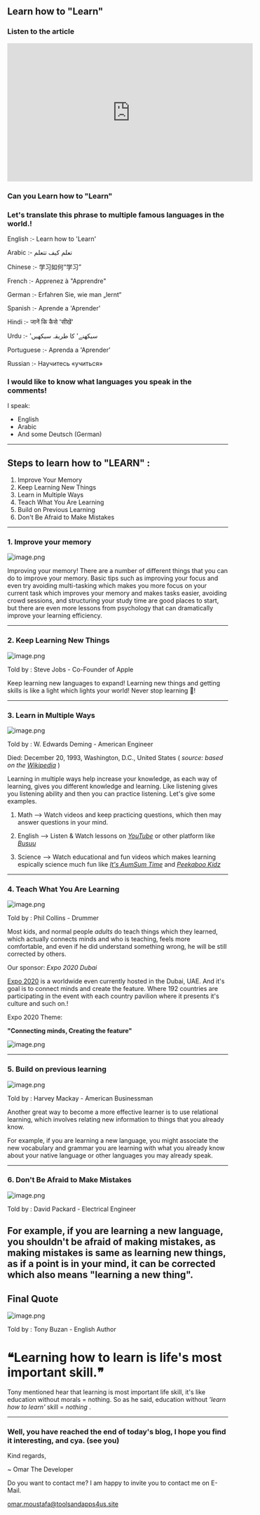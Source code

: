 ## Learn how to "Learn"

### Listen to the article

<iframe width="560" height="315" src="https://goofy-panini-04608a.netlify.app/" title="YouTube video player" frameborder="0" allow="accelerometer; autoplay; clipboard-write; encrypted-media; gyroscope; picture-in-picture" allowfullscreen></iframe>


### Can you Learn how to "Learn"

### Let's translate this phrase to multiple famous languages in the world.!

English :- Learn how to 'Learn'

Arabic :- تعلم كيف تتعلم

Chinese :- 学习如何“学习”

French :- Apprenez à "Apprendre"

German :- Erfahren Sie, wie man „lernt“

Spanish :- Aprende a 'Aprender'

Hindi :- जानें कि कैसे 'सीखें'

Urdu :- 'سیکھنے' کا طریقہ سیکھیں

Portuguese :- Aprenda a 'Aprender'

Russian :- Научитесь «учиться»

### I would like to know what languages you speak in the comments!

I speak:

- English
- Arabic
- And some Deutsch (German)

---------------------------------------------------------------------------

## Steps to learn how to "LEARN" :

1. Improve Your Memory
2. Keep Learning New Things
3. Learn in Multiple Ways
4. Teach What You Are Learning
5. Build on Previous Learning
6. Don't Be Afraid to Make Mistakes

-------------------------------------------------------------------

### 1. Improve your memory

![image.png](https://cdn.hashnode.com/res/hashnode/image/upload/v1644938568763/Bq7hptSpZ.png)

Improving your memory! There are a number of different things that you can do to improve your memory. Basic tips such as improving your focus and even try avoiding multi-tasking which makes you more focus on your current task which improves your memory and makes tasks easier, avoiding crowd sessions, and structuring your study time are good places to start, but there are even more lessons from psychology that can dramatically improve your learning efficiency.

------------------------------------------------------------------------------
 
### 2. Keep Learning New Things


![image.png](https://cdn.hashnode.com/res/hashnode/image/upload/v1644938865981/OWt2YEE4S.png)

Told by : Steve Jobs - Co-Founder of Apple

Keep learning new languages to expand! Learning new things and getting skills is like a light which lights your world! Never stop learning 🙏!

----------------------------------------------------------------------------------------

### 3. Learn in Multiple Ways


![image.png](https://cdn.hashnode.com/res/hashnode/image/upload/v1644939820190/_d2kz0t9_.png)

Told by : W. Edwards Deming - American Engineer

Died: December 20, 1993, Washington, D.C., United States ( *source: based on the [Wikipedia](http://url.toolsandapps4us.site/e5TOxh)*  )

Learning in multiple ways help increase your knowledge, as each way of learning, gives you different knowledge and learning. Like listening gives you listening ability and then you can practice listening. Let's give some examples.

1. Math --> Watch videos and keep practicing questions, which then may answer questions in your mind.

2. English --> Listen & Watch lessons on *[YouTube](https://www.youtube.com/results?search_query=Learn+English)* or other platform like *[Busuu](https://www.busuu.com/)*

3. Science --> Watch educational and fun videos which makes learning espically science much fun like *[It's AumSum Time](https://www.youtube.com/c/AumSum)* and *[Peekaboo Kidz](https://www.youtube.com/c/PeekabooKids/)*

----------------------------------------------------------------------------------------

### 4. Teach What You Are Learning


![image.png](https://cdn.hashnode.com/res/hashnode/image/upload/v1644941307136/PXjKDVUQ2.png)

Told by : Phil Collins - Drummer

Most kids, and normal people *adults* do teach things which they learned, which actually connects minds and who is teaching, feels more comfortable, and even if he did understand something wrong, he will be still corrected by others.

Our sponsor:
*Expo 2020 Dubai* 

[Expo 2020](http://url.toolsandapps4us.site/expo2020) is a worldwide even currently hosted in the Dubai, UAE. And it's goal is to connect minds and create the feature. Where 192 countries are participating in the event with each country pavilion where it presents it's culture and such on.!

Expo 2020 Theme:

**"Connecting minds, Creating the feature"**


![image.png](https://cdn.hashnode.com/res/hashnode/image/upload/v1644941153109/H2hqXOki8.png)

----------------------------------------------------------------------------------------

### 5. Build on previous learning


![image.png](https://cdn.hashnode.com/res/hashnode/image/upload/v1644941455704/uHfutKlUs.png)


Told by : Harvey Mackay - American Businessman

Another great way to become a more effective learner is to use relational learning, which involves relating new information to things that you already know.


For example, if you are learning a new language, you might associate the new vocabulary and grammar you are learning with what you already know about your native language or other languages you may already speak.

-----------------------------------------------------------------------------------------

### 6. Don't Be Afraid to Make Mistakes


![image.png](https://cdn.hashnode.com/res/hashnode/image/upload/v1644941738476/a2M3MrZy1.png)

Told by : David Packard - Electrical Engineer

For example, if you are learning a new language, you shouldn't be afraid of making mistakes, as making mistakes is same as learning new things, as if a point is in your mind, it can be corrected which also means **"learning a new thing"**.
-----------------------------------------------------------------------------------

## Final Quote


![image.png](https://cdn.hashnode.com/res/hashnode/image/upload/v1644941819624/7ms3CValP.png)

Told by : Tony Buzan - English Author

# ❝**Learning how to learn is life's most important skill.**❞	

Tony mentioned hear that learning is most important life skill, it's like education without morals = nothing. So as he said, education without *'learn how to learn'* skill = *nothing* .

---------------------------------------------------------------------------------

### Well, you have reached the end of today's blog, I hope you find it interesting, and cya. (see you)

Kind regards,

~ Omar The Developer

Do you want to contact me? I am happy to invite you to contact me on E-Mail.

[omar.moustafa@toolsandapps4us.site](mailto:omar.moustafa@toolsandapps4us.site)